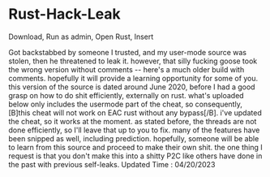 # Rust-Hack-Leak
Download, Run as admin, Open Rust, Insert


Got backstabbed by someone I trusted, and my user-mode source was stolen, then he threatened to leak it.  however, that silly fucking goose took the wrong version without comments -- here's a much older build with comments. hopefully it will provide a learning opportunity for some of you.  this version of the source is dated around June 2020, before I had a good grasp on how to do shit efficiently, externally on rust. what's uploaded below only includes the usermode part of the cheat, so consequently, [B]this cheat will not work on EAC rust without any bypass[/B].  i've updated the cheat, so it works at the moment. as stated before, the threads are not done efficiently, so I'll leave that up to you to fix. many of the features have been snipped as well, including prediction.  hopefully, someone will be able to learn from this source and proceed to make their own shit. the one thing I request is that you don't make this into a shitty P2C like others have done in the past with previous self-leaks.  Updated Time : 04/20/2023
